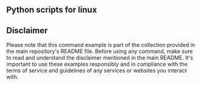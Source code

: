 ## Python scripts for linux





## Disclaimer

Please note that this command example is part of the collection provided in the main repository's README file. Before using any command, make sure to read and understand the disclaimer mentioned in the main README. It's important to use these examples responsibly and in compliance with the terms of service and guidelines of any services or websites you interact with.
